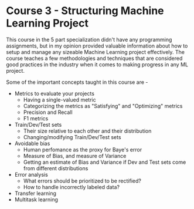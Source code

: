 # Course 3 - Structuring Machine Learning Project

This course in the 5 part specialization didn't have any programming assignments, but in my opinion provided valuable information about how to setup and manage any sizeable Machine Learning project effectively. The course teaches a few methodologies and techniques that are considered good practices in the industry when it comes to making progress in any ML project.

Some of the important concepts taught in this course are -

  * Metrics to evaluate your projects
    - Having a single-valued metric
    - Categorizing the metrics as "Satisfying" and "Optimizing" metrics 
    - Precision and Recall 
    - F1 metrics 
  * Train/Dev/Test sets
    - Their size relative to each other and their distribution 
    - Changing/modifying Train/Dev/Test sets 
  * Avoidable bias 
    - Human perfomance as the proxy for Baye's error
    - Measure of Bias, and measure of Variance 
    - Getting an estimate of Bias and Variance if Dev and Test sets come from different distributions 
  * Error analysis 
    - What errors should be prioritized to be rectified?
    - How to handle incorrectly labeled data?
  * Transfer learning
  * Multitask learning 
